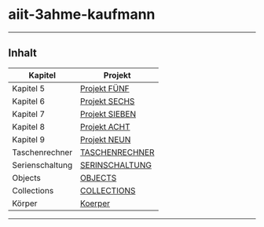 # aiit-3ahme-kaufmann

----------------------------------

## Inhalt

| Kapitel | Projekt |
| ------- | ---- |
| Kapitel 5 | [Projekt FÜNF](https://github.com/kaugem17/aiit-3ahme-kaufmann/tree/master/Kaufmann_Corona/src/kapitel5) |
| Kapitel 6 | [Projekt SECHS](https://github.com/kaugem17/aiit-3ahme-kaufmann/tree/master/Kaufmann_Corona/src/kapitel6) |
| Kapitel 7 | [Projekt SIEBEN](https://github.com/kaugem17/aiit-3ahme-kaufmann/tree/master/Kaufmann_Corona/src/kapitel7) |
| Kapitel 8 | [Projekt ACHT](https://github.com/kaugem17/aiit-3ahme-kaufmann/tree/master/Kaufmann_Corona/src/kapitel8) |
| Kapitel 9 | [Projekt NEUN](https://github.com/kaugem17/aiit-3ahme-kaufmann/tree/master/Kaufmann_Corona/src/kapitel9) |
| Taschenrechner | [TASCHENRECHNER](https://github.com/kaugem17/aiit-3ahme-kaufmann/tree/master/Kaufmann_Corona/src/ue01_taschenrechner) |
| Serienschaltung | [SERINSCHALTUNG](https://github.com/kaugem17/aiit-3ahme-kaufmann/tree/master/Kaufmann_Corona/src/ue02_serienschaltung) |
| Objects | [OBJECTS](https://github.com/kaugem17/aiit-3ahme-kaufmann/tree/master/Kaufmann_Corona/src/ue03_objects) |
| Collections | [COLLECTIONS](https://github.com/kaugem17/aiit-3ahme-kaufmann/tree/master/Kaufmann_Corona/src/ue04_collections) |
| Körper | [Koerper](https://github.com/kaugem17/aiit-3ahme-kaufmann/tree/master/src/ue05_koerper) |

----------------------------------
